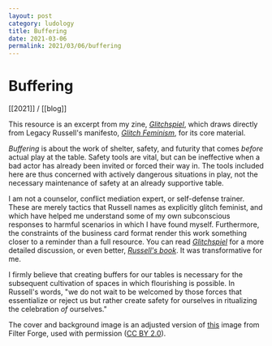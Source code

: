 ```yaml
---
layout: post
category: ludology
title: Buffering
date: 2021-03-06
permalink: 2021/03/06/buffering
---
```


# Buffering

[[2021]] / [[blog]]

This resource is an excerpt from my zine, [*Glitchspiel*](https://vagrantludology.itch.io/glitchspiel), which draws directly from Legacy Russell's manifesto, [*Glitch Feminism*](https://www.versobooks.com/books/3668-glitch-feminism), for its core material.

*Buffering* is about the work of shelter, safety, and futurity that comes *before* actual play at the table. Safety tools are vital, but can be ineffective when a bad actor has already been invited or forced their way in. The tools included here are thus concerned with actively dangerous situations in play, not the necessary maintenance of safety at an already supportive table.

I am not a counselor, conflict mediation expert, or self-defense trainer. These are merely tactics that Russell names as explicitly glitch feminist, and which have helped me understand some of my own subconscious responses to harmful scenarios in which I have found myself. Furthermore, the constraints of the business card format render this work something closer to a reminder than a full resource. You can read [*Glitchspiel*](https://vagrantludology.itch.io/glitchspiel) for a more detailed discussion, or even better, [*Russell's book*](https://www.versobooks.com/books/3668-glitch-feminism). It was transformative for me.

I firmly believe that creating buffers for our tables is necessary for the subsequent cultivation of spaces in which flourishing is possible. In Russell's words, "we do not wait to be welcomed by those forces that essentialize or reject us but rather create safety for ourselves in ritualizing the celebration *of* ourselves."

The cover and background image is an adjusted version of [this](https://www.flickr.com/photos/filterforge/16002229606) image from Filter Forge, used with permission ([CC BY 2.0](https://creativecommons.org/licenses/by/2.0/)).